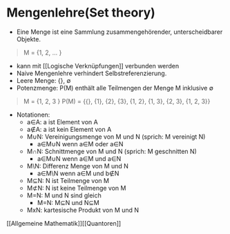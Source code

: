 # Mengenlehre(Set theory)
+ Eine Menge ist eine Sammlung zusammengehörender, unterscheidbarer Objekte. 
 > M = {1, 2, ... }
+ kann mit [[Logische Verknüpfungen]] verbunden werden
+ Naive Mengenlehre verhindert Selbstreferenzierung.
+ Leere Menge: {}, ∅
+ Potenzmenge: P(M) enthält alle Teilmengen der Menge M inklusive ∅
> M = {1, 2, 3 }
> P(M) = {{}, {1}, {2}, {3}, {1, 2}, {1, 3}, {2, 3}, {1, 2, 3}}
+ Notationen:
	+ a∈A: a ist Element von A
	+ a∉A: a ist kein Element von A
	+ M∪N: Vereinigungsmenge von M und N (sprich: M vereinigt N)
		+ a∈M∪N wenn a∈M oder a∈N
	+ M∩N: Schnittmenge von M und N (sprich: M geschnitten N)
		+  a∈M∪N wenn a∈M und a∈N
	+  M\N: Differenz Menge von M und N
		+  a∈M\N wenn a∈M und b∉N
	+  M⊆N: N ist Teilmenge von M
	+  M⊄N: N ist keine Teilmenge von M
	+  M=N: M und N sind gleich
		+  M=N: M⊆N und N⊆M
	+  MxN: kartesische Produkt von M und N

[[Allgemeine Mathematik]][[Quantoren]]